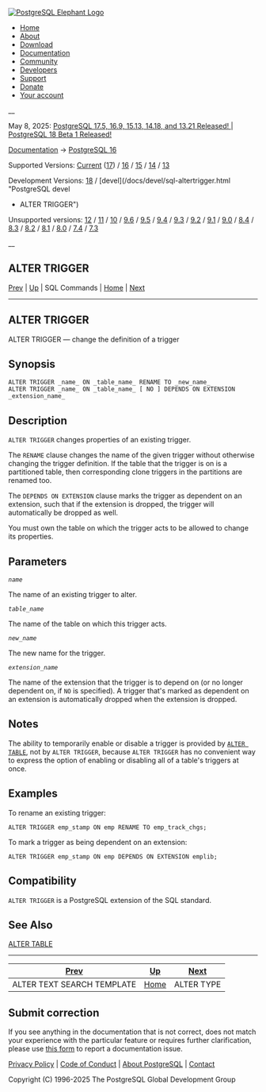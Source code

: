 [ ![PostgreSQL Elephant Logo](/media/img/about/press/elephant.png) ](/)

  * [Home](/ "Home")
  * [About](/about/ "About")
  * [Download](/download/ "Download")
  * [Documentation](/docs/ "Documentation")
  * [Community](/community/ "Community")
  * [Developers](/developer/ "Developers")
  * [Support](/support/ "Support")
  * [Donate](/about/donate/ "Donate")
  * [Your account](/account/ "Your account")

__

May 8, 2025: [ PostgreSQL 17.5, 16.9, 15.13, 14.18, and 13.21 Released! ](/about/news/postgresql-175-169-1513-1418-and-1321-released-3072/) | [ PostgreSQL 18 Beta 1 Released! ](/about/news/postgresql-18-beta-1-released-3070/)

[Documentation](/docs/ "Documentation") -> [PostgreSQL
16](/docs/16/index.html)

Supported Versions: [Current](/docs/current/sql-altertrigger.html "PostgreSQL
17 - ALTER TRIGGER") ([17](/docs/17/sql-altertrigger.html "PostgreSQL 17 -
ALTER TRIGGER")) / [16](/docs/16/sql-altertrigger.html "PostgreSQL 16 - ALTER
TRIGGER") / [15](/docs/15/sql-altertrigger.html "PostgreSQL 15 - ALTER
TRIGGER") / [14](/docs/14/sql-altertrigger.html "PostgreSQL 14 - ALTER
TRIGGER") / [13](/docs/13/sql-altertrigger.html "PostgreSQL 13 - ALTER
TRIGGER")

Development Versions: [18](/docs/18/sql-altertrigger.html "PostgreSQL 18 -
ALTER TRIGGER") / [devel](/docs/devel/sql-altertrigger.html "PostgreSQL devel
- ALTER TRIGGER")

Unsupported versions: [12](/docs/12/sql-altertrigger.html "PostgreSQL 12 -
ALTER TRIGGER") / [11](/docs/11/sql-altertrigger.html "PostgreSQL 11 - ALTER
TRIGGER") / [10](/docs/10/sql-altertrigger.html "PostgreSQL 10 - ALTER
TRIGGER") / [9.6](/docs/9.6/sql-altertrigger.html "PostgreSQL 9.6 - ALTER
TRIGGER") / [9.5](/docs/9.5/sql-altertrigger.html "PostgreSQL 9.5 - ALTER
TRIGGER") / [9.4](/docs/9.4/sql-altertrigger.html "PostgreSQL 9.4 - ALTER
TRIGGER") / [9.3](/docs/9.3/sql-altertrigger.html "PostgreSQL 9.3 - ALTER
TRIGGER") / [9.2](/docs/9.2/sql-altertrigger.html "PostgreSQL 9.2 - ALTER
TRIGGER") / [9.1](/docs/9.1/sql-altertrigger.html "PostgreSQL 9.1 - ALTER
TRIGGER") / [9.0](/docs/9.0/sql-altertrigger.html "PostgreSQL 9.0 - ALTER
TRIGGER") / [8.4](/docs/8.4/sql-altertrigger.html "PostgreSQL 8.4 - ALTER
TRIGGER") / [8.3](/docs/8.3/sql-altertrigger.html "PostgreSQL 8.3 - ALTER
TRIGGER") / [8.2](/docs/8.2/sql-altertrigger.html "PostgreSQL 8.2 - ALTER
TRIGGER") / [8.1](/docs/8.1/sql-altertrigger.html "PostgreSQL 8.1 - ALTER
TRIGGER") / [8.0](/docs/8.0/sql-altertrigger.html "PostgreSQL 8.0 - ALTER
TRIGGER") / [7.4](/docs/7.4/sql-altertrigger.html "PostgreSQL 7.4 - ALTER
TRIGGER") / [7.3](/docs/7.3/sql-altertrigger.html "PostgreSQL 7.3 - ALTER
TRIGGER")

__

ALTER TRIGGER  
---  
[Prev](sql-altertstemplate.html "ALTER TEXT SEARCH TEMPLATE")  | [Up](sql-commands.html "SQL Commands") | SQL Commands | [Home](index.html "PostgreSQL 16.9 Documentation") |  [Next](sql-altertype.html "ALTER TYPE")  
  
* * *

## ALTER TRIGGER

ALTER TRIGGER — change the definition of a trigger

## Synopsis

    
    
    ALTER TRIGGER _name_ ON _table_name_ RENAME TO _new_name_
    ALTER TRIGGER _name_ ON _table_name_ [ NO ] DEPENDS ON EXTENSION _extension_name_
    

## Description

`ALTER TRIGGER` changes properties of an existing trigger.

The `RENAME` clause changes the name of the given trigger without otherwise
changing the trigger definition. If the table that the trigger is on is a
partitioned table, then corresponding clone triggers in the partitions are
renamed too.

The `DEPENDS ON EXTENSION` clause marks the trigger as dependent on an
extension, such that if the extension is dropped, the trigger will
automatically be dropped as well.

You must own the table on which the trigger acts to be allowed to change its
properties.

## Parameters

_`name`_

    

The name of an existing trigger to alter.

_`table_name`_

    

The name of the table on which this trigger acts.

_`new_name`_

    

The new name for the trigger.

_`extension_name`_

    

The name of the extension that the trigger is to depend on (or no longer
dependent on, if `NO` is specified). A trigger that's marked as dependent on
an extension is automatically dropped when the extension is dropped.

## Notes

The ability to temporarily enable or disable a trigger is provided by [`ALTER
TABLE`](sql-altertable.html "ALTER TABLE"), not by `ALTER TRIGGER`, because
`ALTER TRIGGER` has no convenient way to express the option of enabling or
disabling all of a table's triggers at once.

## Examples

To rename an existing trigger:

    
    
    ALTER TRIGGER emp_stamp ON emp RENAME TO emp_track_chgs;
    

To mark a trigger as being dependent on an extension:

    
    
    ALTER TRIGGER emp_stamp ON emp DEPENDS ON EXTENSION emplib;
    

## Compatibility

`ALTER TRIGGER` is a PostgreSQL extension of the SQL standard.

## See Also

[ALTER TABLE](sql-altertable.html "ALTER TABLE")

* * *

[Prev](sql-altertstemplate.html "ALTER TEXT SEARCH TEMPLATE")  | [Up](sql-commands.html "SQL Commands") |  [Next](sql-altertype.html "ALTER TYPE")  
---|---|---  
ALTER TEXT SEARCH TEMPLATE  | [Home](index.html "PostgreSQL 16.9 Documentation") |  ALTER TYPE  
  
## Submit correction

If you see anything in the documentation that is not correct, does not match
your experience with the particular feature or requires further clarification,
please use [this form](/account/comments/new/16/sql-altertrigger.html/) to
report a documentation issue.

[Privacy Policy](/about/privacypolicy) | [Code of Conduct](/about/policies/coc/) | [About PostgreSQL](/about/) | [Contact](/about/contact/)  

Copyright (C) 1996-2025 The PostgreSQL Global Development Group


